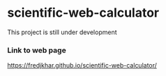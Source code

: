 # scientific-web-calculator

This project is still under development


### Link to web page
https://fredjkhar.github.io/scientific-web-calculator/
